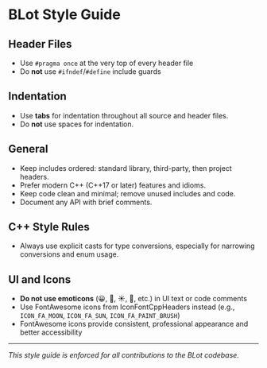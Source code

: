 # BLot Style Guide

## Header Files
- Use `#pragma once` at the very top of every header file
- Do **not** use `#ifndef`/`#define` include guards

## Indentation
- Use **tabs** for indentation throughout all source and header files.
- Do **not** use spaces for indentation.

## General
- Keep includes ordered: standard library, third-party, then project headers.
- Prefer modern C++ (C++17 or later) features and idioms.
- Keep code clean and minimal; remove unused includes and code.
- Document any API with brief comments.

## C++ Style Rules
- Always use explicit casts for type conversions, especially for narrowing conversions and enum usage.

## UI and Icons
- **Do not use emoticons** (😀, 🌙, ☀️, 🎨, etc.) in UI text or code comments
- Use FontAwesome icons from IconFontCppHeaders instead (e.g., `ICON_FA_MOON`, `ICON_FA_SUN`, `ICON_FA_PAINT_BRUSH`)
- FontAwesome icons provide consistent, professional appearance and better accessibility

---

*This style guide is enforced for all contributions to the BLot codebase.* 